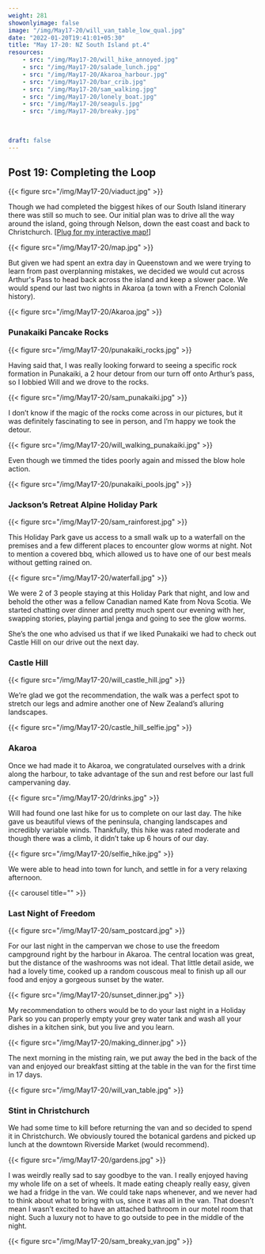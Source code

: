 ```yaml
---
weight: 281
showonlyimage: false
image: "/img/May17-20/will_van_table_low_qual.jpg"
date: "2022-01-20T19:41:01+05:30"
title: "May 17-20: NZ South Island pt.4"
resources:
    - src: "/img/May17-20/will_hike_annoyed.jpg"
    - src: "/img/May17-20/salade_lunch.jpg"
    - src: "/img/May17-20/Akaroa_harbour.jpg"
    - src: "/img/May17-20/bar_crib.jpg"
    - src: "/img/May17-20/sam_walking.jpg"
    - src: "/img/May17-20/lonely_boat.jpg"
    - src: "/img/May17-20/seaguls.jpg"
    - src: "/img/May17-20/breaky.jpg"
   
    

draft: false
---
```


## Post 19: Completing the Loop

{{< figure src="/img/May17-20/viaduct.jpg" >}} 
&nbsp;

Though we had completed the biggest hikes of our South Island itinerary there was still so much to see. Our initial plan was to drive all the way around the island, going through Nelson, down the east coast and back to Christchurch. [[Plug for my interactive map!](https://www.traveledmap.com/traveledmap/3sBBHdVayuZDfudHzRgnv9i39Bu2#)]

{{< figure src="/img/May17-20/map.jpg" >}} 
&nbsp;

But given we had spent an extra day in Queenstown and we were trying to learn from past overplanning mistakes, we decided we would cut across Arthur's Pass to head back across the island and keep a slower pace. We would spend our last two nights in Akaroa (a town with a French Colonial history). 

{{< figure src="/img/May17-20/Akaroa.jpg" >}} 
&nbsp;

### Punakaiki Pancake Rocks

{{< figure src="/img/May17-20/punakaiki_rocks.jpg" >}} 
&nbsp;

Having said that, I was really looking forward to seeing a specific rock formation in Punakaiki, a 2 hour detour from our turn off onto Arthur’s pass, so I lobbied Will and we drove to the rocks. 

{{< figure src="/img/May17-20/sam_punakaiki.jpg" >}} 
&nbsp;

I don’t know if the magic of the rocks come across in our pictures, but it was definitely fascinating to see in person, and I’m happy we took the detour. 

{{< figure src="/img/May17-20/will_walking_punakaiki.jpg" >}} 
&nbsp;

Even though we timmed the tides poorly again and missed the blow hole action. 

{{< figure src="/img/May17-20/punakaiki_pools.jpg" >}} 
&nbsp;

### Jackson’s Retreat Alpine Holiday Park 

{{< figure src="/img/May17-20/sam_rainforest.jpg" >}} 
&nbsp;

This Holiday Park gave us access to a small walk up to a waterfall on the premises and a few different places to encounter glow worms at night. Not to mention a covered bbq, which allowed us to have one of our best meals without getting rained on. 

{{< figure src="/img/May17-20/waterfall.jpg" >}} 
&nbsp;

We were 2 of 3 people staying at this Holiday Park that night, and low and behold the other was a fellow Canadian named Kate from Nova Scotia. We started chatting over dinner and pretty much spent our evening with her, swapping stories, playing partial jenga and going to see the glow worms. 

She’s the one who advised us that if we liked Punakaiki we had to check out Castle Hill on our drive out the next day. 

### Castle Hill 

{{< figure src="/img/May17-20/will_castle_hill.jpg" >}} 
&nbsp;

We’re glad we got the recommendation, the walk was a perfect spot to stretch our legs and admire another one of New Zealand’s alluring landscapes. 

{{< figure src="/img/May17-20/castle_hill_selfie.jpg" >}} 
&nbsp;

### Akaroa 

Once we had made it to Akaroa, we congratulated ourselves with a drink along the harbour, to take advantage of the sun and rest before our last full campervaning day. 

{{< figure src="/img/May17-20/drinks.jpg" >}} 
&nbsp;

Will had found one last hike for us to complete on our last day. The hike gave us beautiful views of the peninsula, changing landscapes and incredibly variable winds. Thankfully, this hike was rated moderate and though there was a climb, it didn’t take up 6 hours of our day. 

{{< figure src="/img/May17-20/selfie_hike.jpg" >}} 
&nbsp;

We were able to head into town for lunch, and settle in for a very relaxing afternoon. 

{{< carousel title="" >}}
&nbsp;

### Last Night of Freedom

{{< figure src="/img/May17-20/sam_postcard.jpg" >}} 
&nbsp;


For our last night in the campervan we chose to use the freedom campground right by the harbour in Akaroa. The central location was great, but the distance of the washrooms was not ideal. That little detail aside, we had a lovely time, cooked up a random couscous meal to finish up all our food and enjoy a gorgeous sunset by the water. 

{{< figure src="/img/May17-20/sunset_dinner.jpg" >}} 
&nbsp;

My recommendation to others would be to do your last night in a Holiday Park so you can properly empty your grey water tank and wash all your dishes in a kitchen sink, but you live and you learn. 

{{< figure src="/img/May17-20/making_dinner.jpg" >}} 
&nbsp;

The next morning in the misting rain, we put away the bed in the back of the van and enjoyed our breakfast sitting at the table in the van for the first time in 17 days. 

{{< figure src="/img/May17-20/will_van_table.jpg" >}} 
&nbsp;


### Stint in Christchurch

We had some time to kill before returning the van and so decided to spend it in Christchurch. We obviously toured the botanical gardens and picked up lunch at the downtown Riverside Market (would recommend). 

{{< figure src="/img/May17-20/gardens.jpg" >}} 
&nbsp;

I was weirdly really sad to say goodbye to the van. I really enjoyed having my whole life on a set of wheels. It made eating cheaply really easy, given we had a fridge in the van. We could take naps whenever, and we never had to think about what to bring with us, since it was all in the van. That doesn’t mean I wasn’t excited to have an attached bathroom in our motel room that night. Such a luxury not to have to go outside to pee in the middle of the night. 

{{< figure src="/img/May17-20/sam_breaky_van.jpg" >}} 
&nbsp;
